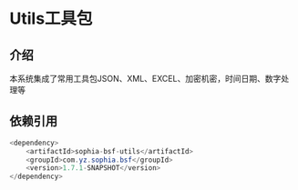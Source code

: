 # Utils工具包

## 介绍
本系统集成了常用工具包JSON、XML、EXCEL、加密机密，时间日期、数字处理等


## 依赖引用
```java 
<dependency>
	<artifactId>sophia-bsf-utils</artifactId>
	<groupId>com.yz.sophia.bsf</groupId>
	<version>1.7.1-SNAPSHOT</version>
</dependency>
```
